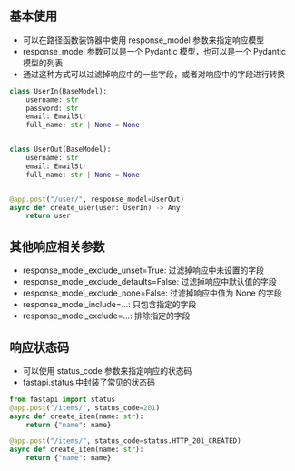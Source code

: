 ## 基本使用

- 可以在路径函数装饰器中使用 response_model 参数来指定响应模型
- response_model 参数可以是一个 Pydantic 模型，也可以是一个 Pydantic 模型的列表
- 通过这种方式可以过滤掉响应中的一些字段，或者对响应中的字段进行转换

```python
class UserIn(BaseModel):
    username: str
    password: str
    email: EmailStr
    full_name: str | None = None


class UserOut(BaseModel):
    username: str
    email: EmailStr
    full_name: str | None = None


@app.post("/user/", response_model=UserOut)
async def create_user(user: UserIn) -> Any:
    return user
```

## 其他响应相关参数

- response_model_exclude_unset=True: 过滤掉响应中未设置的字段
- response_model_exclude_defaults=False: 过滤掉响应中默认值的字段
- response_model_exclude_none=False: 过滤掉响应中值为 None 的字段
- response_model_include=...: 只包含指定的字段
- response_model_exclude=...: 排除指定的字段

## 响应状态码

- 可以使用 status_code 参数来指定响应的状态码
- fastapi.status 中封装了常见的状态码

```python
from fastapi import status
@app.post("/items/", status_code=201)
async def create_item(name: str):
    return {"name": name}

@app.post("/items/", status_code=status.HTTP_201_CREATED)
async def create_item(name: str):
    return {"name": name}
```
